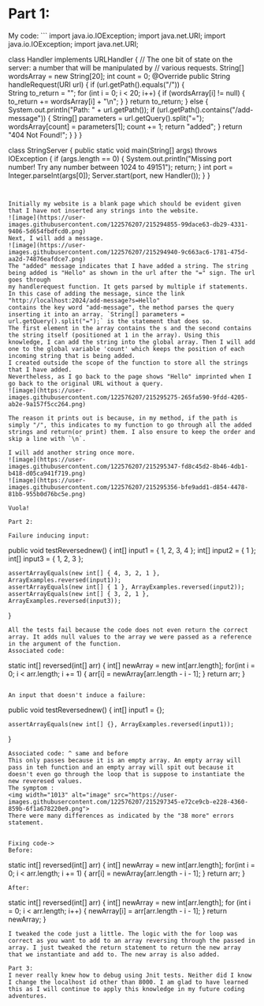<h1>Part 1: </h1>
My code:
```
import java.io.IOException;
import java.net.URI;
import java.io.IOException;
import java.net.URI;

class Handler implements URLHandler {
    // The one bit of state on the server: a number that will be manipulated by
    // various requests.
    String[] wordsArray = new String[20];
    int count = 0;
    @Override
    public String handleRequest(URI url) {
        if (url.getPath().equals("/")) {  
            String to_return = "";
            for (int i = 0; i < 20; i++) {
                if (wordsArray[i] != null) {
                    to_return += wordsArray[i] + "\n";
                }
            }
            return to_return;
        } else {
            System.out.println("Path: " + url.getPath());
            if (url.getPath().contains("/add-message")) {
                String[] parameters = url.getQuery().split("=");
                wordsArray[count] = parameters[1];
                count += 1;
                return "added";
            }
            return "404 Not Found!";
        }
    }
}

class StringServer {
    public static void main(String[] args) throws IOException {
        if (args.length == 0) {
            System.out.println("Missing port number! Try any number between 1024 to 49151");
            return;
        }
        int port = Integer.parseInt(args[0]);
        Server.start(port, new Handler());
    }
}
```


Initially my website is a blank page which should be evident given that I have not inserted any strings into the website.
![image](https://user-images.githubusercontent.com/122576207/215294855-99dace63-db29-4331-9406-5d654fbdfcd0.png)
Next, I will add a message. 
![image](https://user-images.githubusercontent.com/122576207/215294940-9c663ac6-1781-475d-aa2d-74876eafdce7.png)
The "added" message indicates that I have added a string. The string being added is "Hello" as shown in the url after the "=" sign. The url goes through
my handlerequest function. It gets parsed by multiple if statements. In this case of adding the message, since the link "http://localhost:2024/add-message?s=Hello"
contains the key word "add-message", the method parses the query inserting it into an array. `String[] parameters = url.getQuery().split("=");` is the statement that does so.
The first element in the array contains the s and the second contains the string itself (positioned at 1 in the array). Using this knowledge, I can add the string into the global array. Then I will add one to the global variable 'count' which keeps the position of each incoming string that is being added.
I created outside the scope of the function to store all the strings that I have added.
Nevertheless, as I go back to the page shows "Hello" imprinted when I go back to the original URL without a query. 
![image](https://user-images.githubusercontent.com/122576207/215295275-265fa590-9fdd-4205-ab2e-9a157f5cc264.png)

The reason it prints out is because, in my method, if the path is simply "/", this indicates to my function to go through all the added strings and return(or print) them. I also ensure to keep the order and skip a line with `\n`.

I will add another string once more.
![image](https://user-images.githubusercontent.com/122576207/215295347-fd8c45d2-8b46-4db1-b418-d05ca941f719.png)
![image](https://user-images.githubusercontent.com/122576207/215295356-bfe9add1-d854-4478-81bb-955b0d76bc5e.png)

Vuola!

Part 2:

Failure inducing input:
```
public void testReversednew() {
    int[] input1 = { 1, 2, 3, 4 };
    int[] input2 = { 1 };
    int[] input3 = { 1, 2, 3 };

    assertArrayEquals(new int[] { 4, 3, 2, 1 }, ArrayExamples.reversed(input1));
    assertArrayEquals(new int[] { 1 }, ArrayExamples.reversed(input2));
    assertArrayEquals(new int[] { 3, 2, 1 }, ArrayExamples.reversed(input3));
  }
  ```
  All the tests fail because the code does not even return the correct array. It adds null values to the array we were passed as a reference in the argument of the function.
Associated code:
```
static int[] reversed(int[] arr) {
    int[] newArray = new int[arr.length];
    for(int i = 0; i < arr.length; i += 1) {
      arr[i] = newArray[arr.length - i - 1];
    }
    return arr;
  }
 ```

An input that doesn't induce a failure:
```
  public void testReversednew() {
    int[] input1 = {};
   

    assertArrayEquals(new int[] {}, ArrayExamples.reversed(input1));
  }
```
Associated code: ^ same and before
This only passes because it is an empty array. An empty array will pass in teh function and an empty array will spit out because it doesn't even go through the loop that is suppose to instantiate the new reveresed values.
The symptom : 
<img width="1013" alt="image" src="https://user-images.githubusercontent.com/122576207/215297345-e72ce9cb-e228-4360-859b-6f1a678220e9.png">
There were many differences as indicated by the "38 more" errors statement.


Fixing code->
Before:
```
static int[] reversed(int[] arr) {
    int[] newArray = new int[arr.length];
    for(int i = 0; i < arr.length; i += 1) {
      arr[i] = newArray[arr.length - i - 1];
    }
    return arr;
  }
  ```
  After:
  ```
  static int[] reversed(int[] arr) {
    int[] newArray = new int[arr.length];
    for (int i = 0; i < arr.length; i++) {
    newArray[i] = arr[arr.length - i - 1];
    }
    return newArray;
  }
  ```
  I tweaked the code just a little. The logic with the for loop was correct as you want to add to an array reversing through the passed in array. I just tweaked the return statement to return the new array that we instantiate and add to. The new array is also added.
  
  Part 3:
  I never really knew how to debug using Jnit tests. Neither did I know I change the localhost id other than 8000. I am glad to have learned this as I will continue to apply this knowledge in my future coding adventures.
